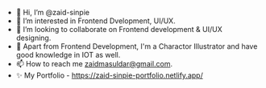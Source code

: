 - 👋 Hi, I’m @zaid-sinpie
- 👀 I’m interested in Frontend Dvelopment, UI/UX.
- 💞️ I’m looking to collaborate on Frontend development & UI/UX designing.
- 🌟 Apart from Frontend Development, I'm a Charactor Illustrator and have good knowledge in IOT as well.
- 📫 How to reach me zaidmasuldar@gmail.com.
- ✨ My Portfolio - https://zaid-sinpie-portfolio.netlify.app/
<!---
zaid-sinpie/zaid-sinpie is a ✨ special ✨ repository because its `README.md` (this file) appears on your GitHub profile.
You can click the Preview link to take a look at your changes.
--->
